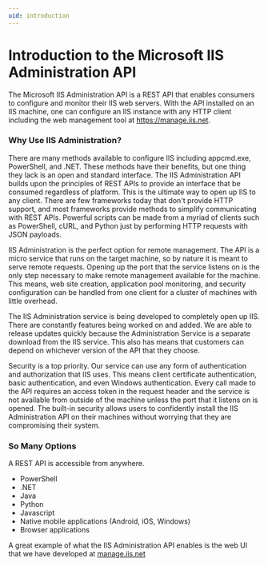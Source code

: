 ```yaml
---
uid: introduction
---
```


# Introduction to the Microsoft IIS Administration API

The Microsoft IIS Administration API is a REST API that enables consumers to configure and monitor their IIS web servers. With the API installed on an IIS machine, one can configure an IIS instance with any HTTP client including the web management tool at https://manage.iis.net. 

### Why Use IIS Administration?

There are many methods available to configure IIS including appcmd.exe, PowerShell, and .NET. These methods have their benefits, but one thing they lack is an open and standard interface. The IIS Administration API builds upon the principles of REST APIs to provide an interface that be consumed regardless of platform. This is the ultimate way to open up IIS to any client. There are few frameworks today that don't provide HTTP support, and most frameworks provide methods to simplify communicating with REST APIs. Powerful scripts can be made from a myriad of clients such as PowerShell, cURL, and Python just by performing HTTP requests with JSON payloads.

IIS Administration is the perfect option for remote management. The API is a micro service that runs on the target machine, so by nature it is meant to serve remote requests. Opening up the port that the service listens on is the only step necessary to make remote management available for the machine. This means, web site creation, application pool monitoring, and security configuration can be handled from one client for a cluster of machines with little overhead.

The IIS Administration service is being developed to completely open up IIS. There are constantly features being worked on and added. We are able to release updates quickly because the Administration Service is a separate download from the IIS service. This also has means that customers can depend on whichever version of the API that they choose.

Security is a top priority. Our service can use any form of authentication and authorization that IIS uses. This means client certificate authentication, basic authentication, and even Windows authentication. Every call made to the API requires an access token in the request header and the service is not available from outside of the machine unless the port that it listens on is opened. The built-in security allows users to confidently install the IIS Administration API on their machines without worrying that they are compromising their system.

### So Many Options

 A REST API is accessible from anywhere. 
 * PowerShell
 * .NET
 * Java
 * Python
 * Javascript
 * Native mobile applications (Android, iOS, Windows)
 * Browser applications

A great example of what the IIS Administration API enables is the web UI that we have developed at [manage.iis.net](https://manage.iis.net)